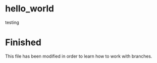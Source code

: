 # hello_world
testing
# Finished

This file has been modified in order to learn how to work with branches.
